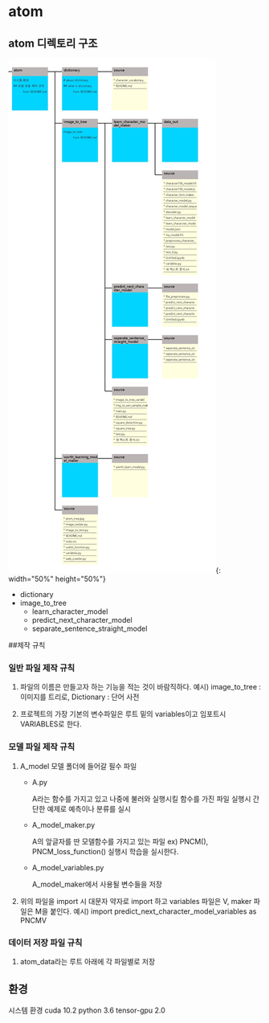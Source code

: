 

# atom

## atom 디렉토리 구조
![atom](./atom_map.jpg){: width="50%" height="50%"}

* dictionary
* image_to_tree
    * learn_character_model
    * predict_next_character_model
    * separate_sentence_straight_model

##제작 규칙
### 일반 파일 제작 규칙
1. 파일의 이름은 만들고자 하는 기능을 적는 것이 바람직하다.
예시) image_to_tree : 이미지를 트리로, Dictionary : 단어 사전

2. 프로젝트의 가장 기본의 변수파일은 루트 밑의 variables이고 임포트시 VARIABLES로 한다.

### 모델 파일 제작 규칙
1. A_model 모델 폴더에 들어갈 필수 파일
    * A.py
        
        A라는 함수를 가지고 있고 나중에 불러와 실행시킬 함수를 가진 파일
        실행시 간단한 예제로 예측이나 분류를 실시
    * A_model_maker.py
    
        A의 앞글자를 딴 모델함수를 가지고 있는 파일
        ex) PNCM(), PNCM_loss_function()
        실행시 학습을 실시한다.
    * A_model_variables.py
        
        A_model_maker에서 사용될 변수들을 저장
    
2. 위의 파일을 import 시 대문자 약자로 import 하고 variables 파일은 V, maker 파일은 M을 붙인다.
    예시) import predict_next_character_model_variables as PNCMV
    
### 데이터 저장 파일 규칙
1. atom_data라는 루트 아래에 각 파일별로 저장
 
    
## 환경
시스템 환경
cuda 10.2
python 3.6
tensor-gpu 2.0